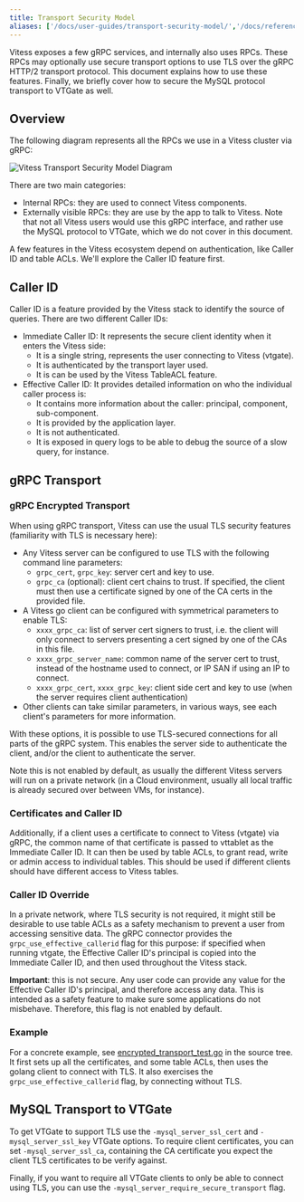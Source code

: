 ```yaml
---
title: Transport Security Model
aliases: ['/docs/user-guides/transport-security-model/','/docs/reference/transport-security-model/']
---
```


Vitess exposes a few gRPC services, and internally also uses RPCs. These RPCs
may optionally use secure transport options to use TLS over the gRPC HTTP/2
transport protocol. This document explains how to use these features. Finally,
we briefly cover how to secure the MySQL protocol transport to VTGate as well.

## Overview

The following diagram represents all the RPCs we use in a Vitess cluster via
gRPC:

![Vitess Transport Security Model Diagram](../../img/vitesstransportsecuritymodel.svg)

There are two main categories:

* Internal RPCs: they are used to connect Vitess components.
* Externally visible RPCs: they are use by the app to talk to Vitess. Note that
  not all Vitess users would use this gRPC interface, and rather use the MySQL
  protocol to VTGate, which we do not cover in this document.

A few features in the Vitess ecosystem depend on authentication, like Caller ID
and table ACLs. We'll explore the Caller ID feature first.

## Caller ID

Caller ID is a feature provided by the Vitess stack to identify the source
of queries. There are two different Caller IDs:

* Immediate Caller ID: It represents the secure client identity when it
  enters the Vitess side:
  - It is a single string, represents the user connecting to Vitess (vtgate).
  - It is authenticated by the transport layer used.
  - It is can be used by the Vitess TableACL feature.
* Effective Caller ID: It provides detailed information on who the individual
  caller process is:
  - It contains more information about the caller: principal, component,
    sub-component.
  - It is provided by the application layer.
  - It is not authenticated.
  - It is exposed in query logs to be able to debug the source of a slow query,
    for instance.

## gRPC Transport

### gRPC Encrypted Transport

When using gRPC transport, Vitess can use the usual TLS security features
(familiarity with TLS is necessary here):

* Any Vitess server can be configured to use TLS with the following command line parameters:
  - `grpc_cert`, `grpc_key`: server cert and key to use.
  - `grpc_ca` (optional): client cert chains to trust. If specified, the client
    must then use a certificate signed by one of the CA certs in the provided
    file.
* A Vitess go client can be configured with symmetrical parameters to enable
  TLS:
  - `xxxx_grpc_ca`: list of server cert signers to trust, i.e. the client will
    only connect to servers presenting a cert signed by one of the CAs in this
    file.
  - `xxxx_grpc_server_name`: common name of the server cert to trust, instead
    of the hostname used to connect, or IP SAN if using an IP to connect.
  - `xxxx_grpc_cert`, `xxxx_grpc_key`: client side cert and key to use (when
    the server requires client authentication)
* Other clients can take similar parameters, in various ways, see each client's
  parameters for more information.

With these options, it is possible to use TLS-secured connections for all parts
of the gRPC system. This enables the server side to authenticate the client,
and/or the client to authenticate the server.

Note this is not enabled by default, as usually the different Vitess servers
will run on a private network (in a Cloud environment, usually all local
traffic is already secured over between VMs, for instance).

### Certificates and Caller ID

Additionally, if a client uses a certificate to connect to Vitess (vtgate)
via gRPC, the common name of that certificate is passed to vttablet as the
Immediate Caller ID. It can then be used by table ACLs, to grant read, write
or admin access to individual tables. This should be used if different clients
should have different access to Vitess tables.

### Caller ID Override

In a private network, where TLS security is not required, it might still be
desirable to use table ACLs as a safety mechanism to prevent a user from
accessing sensitive data. The gRPC connector provides the `grpc_use_effective_callerid`
flag for this purpose: if specified when running vtgate, the Effective Caller
ID's principal is copied into the Immediate Caller ID, and then used throughout
the Vitess stack.

**Important**: this is not secure. Any user code can provide any value for
the Effective Caller ID's principal, and therefore access any data. This
is intended as a safety feature to make sure some applications do not
misbehave. Therefore, this flag is not enabled by default.

### Example
For a concrete example, see
[encrypted_transport_test.go](https://github.com/vitessio/vitess/blob/master/go/test/endtoend/encryption/encryptedtransport/encrypted_transport_test.go)
in the source tree. It first sets up all the certificates, and some table ACLs,
then uses the golang client to connect with TLS. It also exercises the
`grpc_use_effective_callerid` flag, by connecting without TLS.

## MySQL Transport to VTGate

To get VTGate to support TLS use the `-mysql_server_ssl_cert` and
`-mysql_server_ssl_key` VTGate options. To require client certificates,
you can set `-mysql_server_ssl_ca`, containing the CA certificate
you expect the client TLS certificates to be verify against.

Finally, if you want to require all VTGate clients to only be able to connect
using TLS, you can use the `-mysql_server_require_secure_transport` flag.
